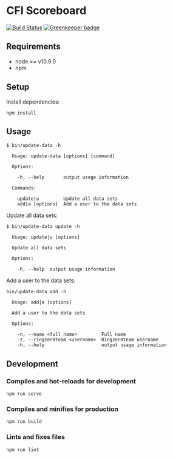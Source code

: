 # CFI Scoreboard

[![Build Status](https://travis-ci.org/CFI-UL/scoreboard.svg?branch=master)](https://travis-ci.org/CFI-UL/scoreboard) [![Greenkeeper badge](https://badges.greenkeeper.io/CFI-UL/scoreboard.svg)](https://greenkeeper.io/)

## Requirements

- node >= v10.9.0
- npm

## Setup

Install dependencies:

```shell
npm install
```

## Usage

```
$ bin/update-data -h

  Usage: update-data [options] [command]

  Options:

    -h, --help       output usage information

  Commands:

    update|u         Update all data sets
    add|a [options]  Add a user to the data sets

```

Update all data sets:

```
$ bin/update-data update -h

  Usage: update|u [options]

  Update all data sets

  Options:

    -h, --help  output usage information

```

Add a user to the data sets:

```
bin/update-data add -h

  Usage: add|a [options]

  Add a user to the data sets

  Options:

    -n, --name <full name>         Full name
    -z, --ringzer0team <username>  Ringzer0team username
    -h, --help                     output usage information

```

## Development

### Compiles and hot-reloads for development

```
npm run serve
```

### Compiles and minifies for production

```
npm run build
```

### Lints and fixes files

```
npm run lint
```
